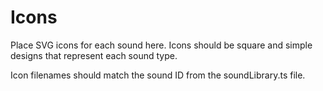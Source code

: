 # Icons

Place SVG icons for each sound here. Icons should be square and simple designs that represent each sound type.

Icon filenames should match the sound ID from the soundLibrary.ts file.